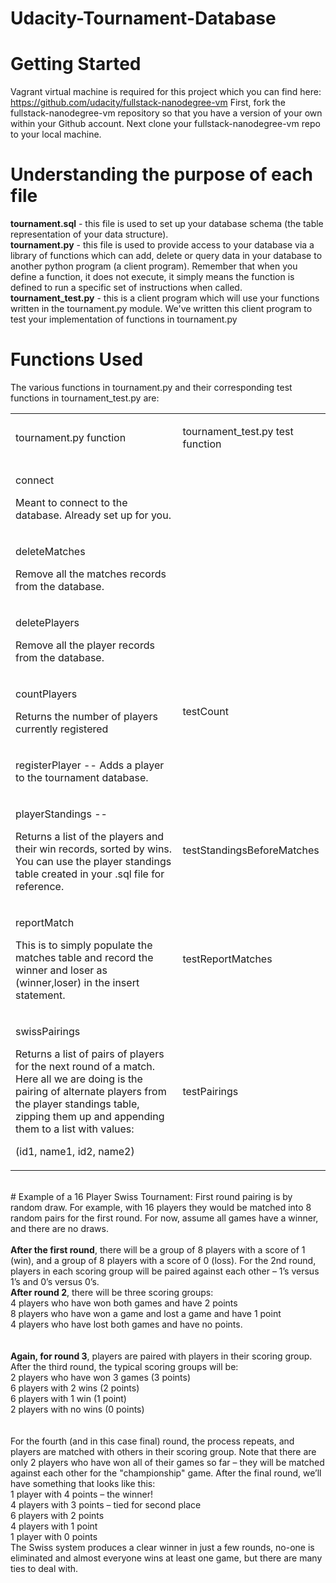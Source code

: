 # Udacity-Tournament-Database

# Getting Started

Vagrant virtual machine is required for this project which you can find here: https://github.com/udacity/fullstack-nanodegree-vm 
First, fork the fullstack-nanodegree-vm repository so that you have a version of your own within your Github account.
Next clone your fullstack-nanodegree-vm repo to your local machine.

# Understanding the purpose of each file
<b>tournament.sql</b>  - this file is used to set up your database schema (the table representation of your data structure).
<br/>
<b>tournament.py</b> - this file is used to provide access to your database via a library of functions which can add, delete or query data in your database to another python program (a client program). Remember that when you define a function, it does not execute, it simply means the function is defined to run a specific set of instructions when called.
<br/>
<b>tournament_test.py</b> - this is a client program which will use your functions written in the tournament.py module. We've written this client program to test your implementation of functions in tournament.py
<br/>
# Functions Used
The various functions in tournament.py and their corresponding test functions in tournament_test.py are:
<html>
<table class="c44"><tbody><tr class="c21"><td class="c3" colspan="1" rowspan="1"><p class="c2"><span class="c0 c48 c46">tournament.py </span><span class="c6 c32 c12">function</span></p></td><td class="c37" colspan="1" rowspan="1"><p class="c20"><span class="c0 c46 c48">tournament_test.py </span><span class="c6 c12 c32">test function</span></p></td></tr><tr class="c21"><td class="c3" colspan="1" rowspan="1"><p class="c2"><span class="c11">connec</span><span class="c8">t</span></p><p class="c2"><span class="c46 c12">Meant to connect to the database. Already set up for you.</span></p></td><td class="c37" colspan="1" rowspan="1"><p class="c20 c27"><span class="c7"></span></p></td></tr><tr class="c21"><td class="c3" colspan="1" rowspan="1"><p class="c2"><span class="c8">deleteMatches </span></p><p class="c2"><span class="c5">Remove all the matches records from the database.</span></p></td><td class="c37" colspan="1" rowspan="1"><p class="c20 c27"><span class="c8"></span></p></td></tr><tr class="c21"><td class="c3" colspan="1" rowspan="1"><p class="c2"><span class="c8">deletePlayers</span></p><p class="c2"><span class="c5">Remove all the player records from the database.</span></p></td><td class="c37" colspan="1" rowspan="1"><p class="c20 c27"><span class="c8"></span></p></td></tr><tr class="c21"><td class="c3" colspan="1" rowspan="1"><p class="c2"><span class="c8">countPlayers </span></p><p class="c2"><span class="c5">Returns the number of players currently registered</span></p></td><td class="c37" colspan="1" rowspan="1"><p class="c2"><span class="c8">testCount</span></p><p class="c20 c27"><span class="c7 c28"></span></p></td></tr><tr class="c21"><td class="c3" colspan="1" rowspan="1"><p class="c2"><span class="c11">registerPlayer -- </span><span class="c5">Adds a player to the tournament database.</span></p></td><td class="c37" colspan="1" rowspan="1"><p class="c1"><span class="c8"></span></p></td></tr><tr class="c21"><td class="c3" colspan="1" rowspan="1"><p class="c2"><span class="c8">playerStandings -- </span></p><p class="c2"><span class="c5">Returns a list of the players and their win records, sorted by wins. You can use the player standings table created in your .sql file for reference.</span></p></td><td class="c37" colspan="1" rowspan="1"><p class="c20"><span class="c11">testStandingsBeforeMatches</span></p></td></tr><tr class="c21"><td class="c3" colspan="1" rowspan="1"><p class="c2"><span class="c8">reportMatch</span></p><p class="c2"><span class="c5">This is to simply populate the matches table and record the winner and loser as (winner,loser) in the insert statement.</span></p></td><td class="c37" colspan="1" rowspan="1"><p class="c20"><span class="c11">testReportMatches</span></p></td></tr><tr class="c21"><td class="c3" colspan="1" rowspan="1"><p class="c2"><span class="c8">swissPairings</span></p><p class="c2"><span class="c4">Returns a list of pairs of players for the next round of a match. Here all we are doing is the pairing of alternate players from the player standings table, zipping them up and appending them to a list with values:</span></p><p class="c2"><span class="c5">(id1, name1, id2, name2)</span></p></td><td class="c37" colspan="1" rowspan="1"><p class="c2"><span class="c8">testPairings</span></p><p class="c20 c27"><span class="c7 c28"></span></p></td></tr></tbody></table>
</html>
<br/>
# Example of a 16 Player Swiss Tournament:
First round pairing is by random draw. For example, with 16 players they would be matched into 8 random pairs for the first round. For now, assume all games have a winner, and there are no draws.
<br/>
<br/>
<b>After the first round</b>, there will be a group of 8 players with a score of 1 (win), and a group of 8 players with a score of 0 (loss). For the 2nd round, players in each scoring group will be paired against each other – 1’s versus 1’s and 0’s versus 0’s.
<br/>
<b>After round 2</b>, there will be three scoring groups:
<br/>
4 players who have won both games and have 2 points
<br/>
8 players who have won a game and lost a game and have 1 point
<br/>
4 players who have lost both games and have no points.
<br/>
<br/>
<br/>
<b>Again, for round 3</b>, players are paired with players in their scoring group. After the third round, the typical scoring groups will be:
<br/>
2 players who have won 3 games (3 points)
<br/>
6 players with 2 wins (2 points)
<br/>
6 players with 1 win (1 point)
<br/>
2 players with no wins (0 points)
<br/>
<br/>
<br/>
For the fourth (and in this case final) round, the process repeats, and players are matched with others in their scoring group. Note that there are only 2 players who have won all of their games so far – they will be matched against each other for the "championship" game. After the final round, we’ll have something that looks like this:
<br/>
1 player with 4 points – the winner!
<br/>
4 players with 3 points – tied for second place
<br/>
6 players with 2 points
<br/>
4 players with 1 point
<br/>
1 player with 0 points
<br/>
The Swiss system produces a clear winner in just a few rounds, no-one is eliminated and almost everyone wins at least one game, but there are many ties to deal with.
